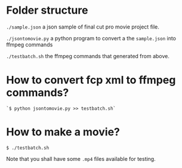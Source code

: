 # Folder structure

`./sample.json` a json sample of final cut pro movie project file.

`./jsontomovie.py` a python program to convert a the `sample.json` into ffmpeg commands

`./testbatch.sh` the ffmpeg commands that generated from above.

# How to convert fcp xml to ffmpeg commands?

```
`$ python jsontomovie.py >> testbatch.sh`
```
# How to make a movie?
`$ ./testbatch.sh`

Note that you shall have some `.mp4` files available for testing.


